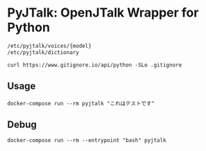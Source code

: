 # PyJTalk: OpenJTalk Wrapper for Python

```txt
/etc/pyjtalk/voices/{model}
/etc/pyjtalk/dictionary
```

`curl https://www.gitignore.io/api/python -SLo .gitignore`

## Usage

`docker-compose run --rm pyjtalk "これはテストです"`

## Debug

`docker-compose run --rm --entrypoint "bash" pyjtalk`
